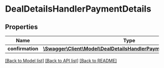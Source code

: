 # DealDetailsHandlerPaymentDetails

## Properties
Name | Type | Description | Notes
------------ | ------------- | ------------- | -------------
**confirmation** | [**\Swagger\Client\Model\DealDetailsHandlerPaymentDetailsConfirmation**](DealDetailsHandlerPaymentDetailsConfirmation.md) |  | [optional] 

[[Back to Model list]](../README.md#documentation-for-models) [[Back to API list]](../README.md#documentation-for-api-endpoints) [[Back to README]](../README.md)


